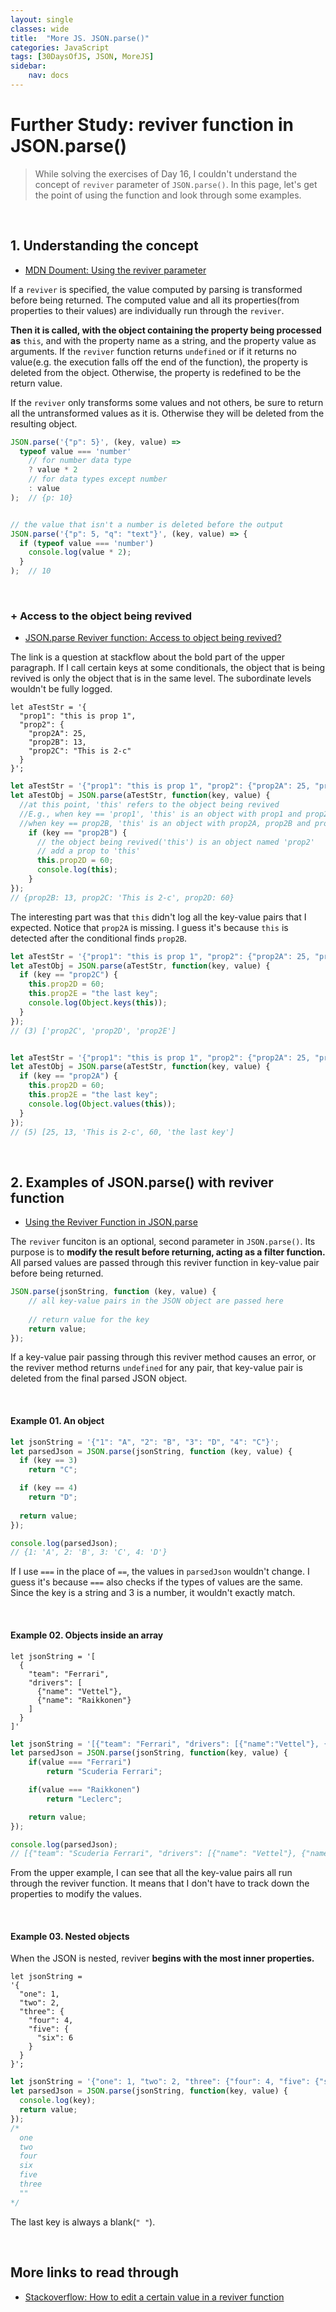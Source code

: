 ```yaml
---
layout: single
classes: wide
title:  "More JS. JSON.parse()"
categories: JavaScript
tags: [30DaysOfJS, JSON, MoreJS]
sidebar:
    nav: docs
---
```


# Further Study: reviver function in JSON.parse()

> While solving the exercises of Day 16, I couldn't understand the concept of `reviver` parameter of `JSON.parse()`. In this page, let's get the point of using the function and look through some examples.
<br>

## 1. Understanding the concept
+ [MDN Doument: Using the reviver parameter][1]

If a `reviver` is specified, the value computed by parsing is transformed before being returned. The computed value and all its properties(from properties to their values) are individually run through the `reviver`.
<br>

**Then it is called, with the object containing the property being processed as** `this`, and with the property name as a string, and the property value as arguments. If the `reviver` function returns `undefined` or if it returns no value(e.g. the execution falls off the end of the function), the property is deleted from the object. Otherwise, the property is redefined to be the return value.
<br>

If the `reviver` only transforms some values and not others, be sure to return all the untransformed values as it is. Otherwise they will be deleted from the resulting object.

```js
JSON.parse('{"p": 5}', (key, value) =>
  typeof value === 'number'
    // for number data type
    ? value * 2
    // for data types except number
    : value
);  // {p: 10}


// the value that isn't a number is deleted before the output
JSON.parse('{"p": 5, "q": "text"}', (key, value) => {
  if (typeof value === 'number') 
    console.log(value * 2);
  }
);  // 10
```
<br>

### + Access to the object being revived

+ [JSON.parse Reviver function: Access to object being revived?][3]

The link is a question at stackflow about the bold part of the upper paragraph. If I call certain keys at some conditionals, the object that is being revived is only the object that is in the same level. The subordinate levels wouldn't be fully logged.

```
let aTestStr = '{
  "prop1": "this is prop 1", 
  "prop2": {
    "prop2A": 25, 
    "prop2B": 13, 
    "prop2C": "This is 2-c"
  }
}';
```

```js
let aTestStr = '{"prop1": "this is prop 1", "prop2": {"prop2A": 25, "prop2B": 13, "prop2C": "This is 2-c"}}';
let aTestObj = JSON.parse(aTestStr, function(key, value) {
  //at this point, 'this' refers to the object being revived
  //E.g., when key == 'prop1', 'this' is an object with prop1 and prop2
  //when key == prop2B, 'this' is an object with prop2A, prop2B and prop2C
    if (key == "prop2B") {
      // the object being revived('this') is an object named 'prop2'
      // add a prop to 'this'
      this.prop2D = 60;
      console.log(this);
    }
});
// {prop2B: 13, prop2C: 'This is 2-c', prop2D: 60}
```
The interesting part was that `this` didn't log all the key-value pairs that I expected. Notice that `prop2A` is missing. I guess it's because `this` is detected after the conditional finds `prop2B`. 
<br>

```js
let aTestStr = '{"prop1": "this is prop 1", "prop2": {"prop2A": 25, "prop2B": 13, "prop2C": "This is 2-c"}}';
let aTestObj = JSON.parse(aTestStr, function(key, value) {
  if (key == "prop2C") {
    this.prop2D = 60;
    this.prop2E = "the last key";
    console.log(Object.keys(this));
  }
});
// (3) ['prop2C', 'prop2D', 'prop2E']


let aTestStr = '{"prop1": "this is prop 1", "prop2": {"prop2A": 25, "prop2B": 13, "prop2C": "This is 2-c"}}';
let aTestObj = JSON.parse(aTestStr, function(key, value) {
  if (key == "prop2A") {
    this.prop2D = 60;
    this.prop2E = "the last key";
    console.log(Object.values(this));
  }
});
// (5) [25, 13, 'This is 2-c', 60, 'the last key']
```

<br>

## 2. Examples of JSON.parse() with reviver function

+ [Using the Reviver Function in JSON.parse][2]

The `reviver` funciton is an optional, second parameter in `JSON.parse()`. Its purpose is to **modify the result before returning, acting as a filter function.** All parsed values are passed through this reviver function in key-value pair before being returned.
<br>

```js
JSON.parse(jsonString, function (key, value) {
 	// all key-value pairs in the JSON object are passed here
	
	// return value for the key
	return value;
});
```
If a key-value pair passing through this reviver method causes an error, or the reviver method returns `undefined` for any pair, that key-value pair is deleted from the final parsed JSON object.

<br>

#### Example 01. An object

```js
let jsonString = '{"1": "A", "2": "B", "3": "D", "4": "C"}';
let parsedJson = JSON.parse(jsonString, function (key, value) {
  if (key == 3) 
    return "C";

  if (key == 4)
    return "D";
  
  return value;
});

console.log(parsedJson);
// {1: 'A', 2: 'B', 3: 'C', 4: 'D'}
```
If I use `===` in the place of `==`, the values in `parsedJson` wouldn't change. I guess it's because `===` also checks if the types of values are the same. Since the key is a string and 3 is a number, it wouldn't exactly match.

<br>

#### Example 02. Objects inside an array

```
let jsonString = '[
  {
    "team": "Ferrari", 
    "drivers": [
      {"name": "Vettel"}, 
      {"name": "Raikkonen"}
    ]
  }
]'
```

```js
let jsonString = '[{"team": "Ferrari", "drivers": [{"name":"Vettel"}, {"name":"Raikkonen"}]}]';
let parsedJson = JSON.parse(jsonString, function(key, value) {
    if(value === "Ferrari")
        return "Scuderia Ferrari";

    if(value === "Raikkonen")
        return "Leclerc";

    return value; 
});

console.log(parsedJson);
// [{"team": "Scuderia Ferrari", "drivers": [{"name": "Vettel"}, {"name": "Leclerc"}]}]
```
From the upper example, I can see that all the key-value pairs all run through the reviver function. It means that I don't have to track down the properties to modify the values.

<br>

#### Example 03. Nested objects

When the JSON is nested, reviver **begins with the most inner properties.** 

```
let jsonString = 
'{
  "one": 1,
  "two": 2, 
  "three": {
    "four": 4, 
    "five": {
      "six": 6
    }
  }
}';
```
```js
let jsonString = '{"one": 1, "two": 2, "three": {"four": 4, "five": {"six": 6}}}';
let parsedJson = JSON.parse(jsonString, function(key, value) {
  console.log(key);
  return value;
});
/*
  one
  two
  four
  six
  five
  three
  ""
*/
```
The last key is always a blank(`" "`).

<br>

## More links to read through

+ [Stackoverflow: How to edit a certain value in a reviver function][4]

<br>





[1]: https://developer.mozilla.org/en-US/docs/Web/JavaScript/Reference/Global_Objects/JSON/parse#using_the_reviver_parameter
[2]: https://usefulangle.com/post/112/json-parse-reviver-function
[3]: https://stackoverflow.com/questions/55688816/json-parse-reviver-function-access-to-object-being-revived
[4]: https://stackoverflow.com/questions/24374186/json-parse-using-reviver-function
[5]: https://stackoverflow.com/questions/208105/how-do-i-remove-a-property-from-a-javascript-object
